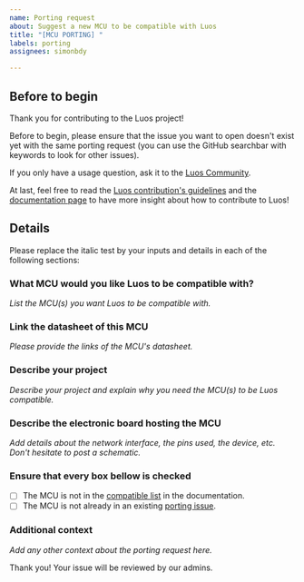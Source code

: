 ```yaml
---
name: Porting request
about: Suggest a new MCU to be compatible with Luos
title: "[MCU PORTING] "
labels: porting
assignees: simonbdy

---
```


## Before to begin

Thank you for contributing to the Luos project!

Before to begin, please ensure that the issue you want to open doesn't exist yet with the same porting request (you can use the GitHub searchbar with keywords to look for other issues).

If you only have a usage question, ask it to the [Luos Community](https://discord.gg/luos).

At last, feel free to read the [Luos contribution's guidelines](https://github.com/Luos-io/luos_engine/blob/main/CONTRIBUTING.md) and the [documentation page](https://www.luos.io/docs/contribute-to-luos) to have more insight about how to contribute to Luos!

## Details
Please replace the italic test by your inputs and details in each of the following sections:

### What MCU would you like Luos to be compatible with?
*List the MCU(s) you want Luos to be compatible with.*

### Link the datasheet of this MCU
*Please provide the links of the MCU's datasheet.*

### Describe your project
*Describe your project and explain why you need the MCU(s) to be Luos compatible.*

### Describe the electronic board hosting the MCU
*Add details about the network interface, the pins used, the device, etc. Don't hesitate to post a schematic.*

### Ensure that every box bellow is checked
 - [ ] The MCU is not in the [compatible list](https://www.luos.io/docs/compatibility/mcu_demoboard) in the documentation.
 - [ ] The MCU is not already in an existing [porting issue](https://github.com/Luos-io/luos_engine/issues).

### Additional context
*Add any other context about the porting request here.*

Thank you! Your issue will be reviewed by our admins.
